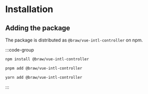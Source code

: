 # Installation

## Adding the package

The package is distributed as `@braw/vue-intl-controller` on npm.

:::code-group

```sh [npm]
npm install @braw/vue-intl-controller
```

```sh [pnpm]
pnpm add @braw/vue-intl-controller
```

```sh [yarn]
yarn add @braw/vue-intl-controller
```

:::
